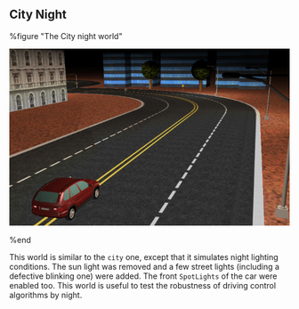 ## City Night

%figure "The City night world"

![city_night.png](images/city_night.png)

%end

This world is similar to the `city` one, except that it simulates night lighting conditions.
The sun light was removed and a few street lights (including a defective blinking one) were added.
The front `SpotLights` of the car were enabled too.
This world is useful to test the robustness of driving control algorithms by night.
